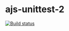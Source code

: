 # ajs-unittest-2
[![Build status](https://ci.appveyor.com/api/projects/status/62be52bxkl40s4wp?svg=true)](https://ci.appveyor.com/project/ADeoZ/ajs-unittest-2)

